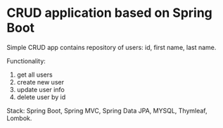 # CRUD application based on Spring Boot


Simple CRUD app contains repository of users: id, first name, last name.

Functionality:
1)  get all users
2)  create new user
3)  update user info
4)  delete user by id

   
Stack: Spring Boot, Spring MVC, Spring Data JPA, MYSQL, Thymleaf, Lombok. 

